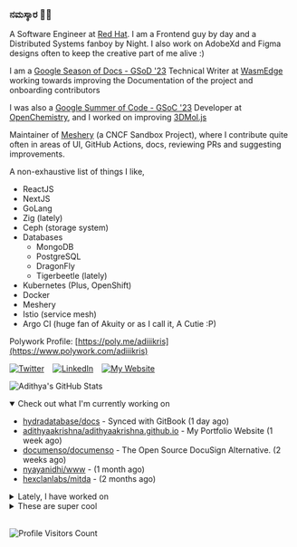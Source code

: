 ### ನಮಸ್ಕಾರ 🙏🏼
  
A Software Engineer at [Red Hat](https://www.redhat.com). I am a Frontend guy by day and a Distributed Systems fanboy by Night. I also work on AdobeXd and Figma designs often to keep the creative part of me alive :)

I am a [Google Season of Docs - GSoD '23](https://developers.google.com/season-of-docs) Technical Writer at [WasmEdge](https://github.com/WasmEdge) working towards improving the Documentation of the project and onboarding contributors

I was also a [Google Summer of Code - GSoC '23](https://summerofcode.withgoogle.com/) Developer at [OpenChemistry](https://openchemistry.org), and I worked on improving [3DMol.js](https://github.com/3dmol/3Dmol.js)

Maintainer of [Meshery](https://github.com/meshery) (a CNCF Sandbox Project), where I contribute quite often in areas of UI, GitHub Actions, docs, reviewing PRs and suggesting improvements.

A non-exhaustive list of things I like,

- ReactJS
- NextJS
- GoLang
- Zig (lately)
- Ceph (storage system)
- Databases
  - MongoDB
  - PostgreSQL
  - DragonFly
  - Tigerbeetle (lately)
- Kubernetes (Plus, OpenShift)
- Docker
- Meshery
- Istio (service mesh)
- Argo CI (huge fan of Akuity or as I call it, A Cutie :P)

Polywork Profile: [https://poly.me/adiiikris](https://www.polywork.com/adiiikris)

[![Twitter](https://img.shields.io/badge/-@adii_kris-%231DA1F2?style=for-the-badge&logo=twitter&logoColor=ffffff)](https:/twitter.adikris.in) &ensp;
[![LinkedIn](https://img.shields.io/badge/-Adithya%20Krishna-%230A67C3?style=for-the-badge&logo=linkedin&logoColor=ffffff)](https://linkedin.adikris.in/) &ensp;
[![My Website](https://img.shields.io/badge/-My%20Website-%230A67C3?style=for-the-badge)](https://adikris.in/)



![Adithya's GitHub Stats](https://github-readme-stats.vercel.app/api?username=adithyaakrishna&show_icons=true&hide_border=true&title_color=fff&icon_color=79ff97&text_color=9f9f9f&bg_color=151515)


<details open="true">
  <summary>Check out what I'm currently working on</summary>
  
  - [hydradatabase/docs](https://github.com/hydradatabase/docs) - Synced with GitBook (1 day ago)
  - [adithyaakrishna/adithyaakrishna.github.io](https://github.com/adithyaakrishna/adithyaakrishna.github.io) - My Portfolio Website (1 week ago)
  - [documenso/documenso](https://github.com/documenso/documenso) - The Open Source DocuSign Alternative. (2 weeks ago)
  - [nyayanidhi/www](https://github.com/nyayanidhi/www) -  (1 month ago)
  - [hexclanlabs/mitda](https://github.com/hexclanlabs/mitda) -  (2 months ago)
</details>

<details>
  <summary>Lately, I have worked on</summary>
  
  - [chore: update images in the docs](https://github.com/hydradatabase/docs/pull/45) on [hydradatabase/docs](https://github.com/hydradatabase/docs) (2 days ago)
  - [chore: updated triage label](https://github.com/documenso/documenso/pull/1152) on [documenso/documenso](https://github.com/documenso/documenso) (2 weeks ago)
  - [feat: add template settings to create template flow](https://github.com/documenso/documenso/pull/1146) on [documenso/documenso](https://github.com/documenso/documenso) (2 weeks ago)
  - [chore: fix button styling](https://github.com/documenso/documenso/pull/1132) on [documenso/documenso](https://github.com/documenso/documenso) (3 weeks ago)
  - [chore: updated dark mode text](https://github.com/documenso/documenso/pull/1129) on [documenso/documenso](https://github.com/documenso/documenso) (3 weeks ago)
</details>

<details>
  <summary>These are super cool</summary>
  
  - [hydradatabase/docs](https://github.com/hydradatabase/docs) - Synced with GitBook (2 days ago)
  - [SuperteamDAO/earn](https://github.com/SuperteamDAO/earn) - An open source platform connecting crypto founders with elite talent to create bounties, and accelerate project completion (2 days ago)
  - [stacklok/minder](https://github.com/stacklok/minder) - Software Supply Chain Security Platform (1 week ago)
  - [langgenius/dify](https://github.com/langgenius/dify) - Dify is an open-source LLM app development platform. Dify&#39;s intuitive interface combines AI workflow, RAG pipeline, agent capabilities, model management, observability features and more, letting you quickly go from prototype to production. (1 week ago)
  - [captableinc/captable](https://github.com/captableinc/captable) - #1 Open-Source Captable, an alternative to Carta, Pully, Angelist and others. (2 weeks ago)
</details>

<br> 

![Profile Visitors Count](https://profile-counter.glitch.me/adithyaakrishna/count.svg)
